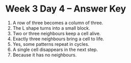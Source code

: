 # Week 3 Day 4 – Answer Key

1. A row of three becomes a column of three.
2. The L shape turns into a small block.
3. Two or three neighbours keep a cell alive.
4. Exactly three neighbours bring a cell to life.
5. Yes, some patterns repeat in cycles.
6. A single cell disappears in the next step.
7. Because it has no neighbours.
